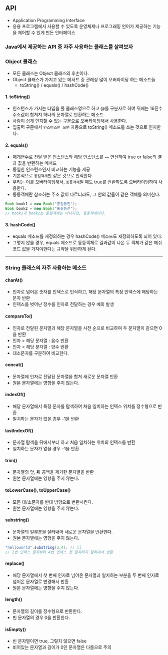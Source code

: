 ## API 
- Application Programming Interface
- 응용 프로그램에서 사용할 수 있도록 운영체제나 프로그래밍 언어가 제공하는 기능을 제어할 수 있게 만든 인터페이스

### Java에서 제공하는 API 중 자주 사용하는 클래스를 살펴보자

### Object 클래스
- 모든 클래스는 Object 클래스의 후손이다.
- Object 클래스가 가지고 있는 메서드 중 관례상 많이 오버라이딩 하는 메소드들
  - toString() / equals() / hashCode()

#### 1. toString() 
- 인스턴스가 가지는 타입을 풀 클래스명으로 하고 @를 구분자로 하여 뒤에는 16진수 주소값이 합쳐져 하나의 문자열로 반환하는 메소드.
- 사람이 쉽게 인지할 수 있는 구문으로 오버라이딩해서 사용한다. 
- 입출력 구문에서 `인스턴스만 쓰면` 자동으로 toString() 메소드를 쓰는 것으로 인지한다. 

#### 2. equals()
- 매개변수로 전달 받은 인스턴스와 해당 인스턴스를 `==` 연산하여 true or false의 결과 값을 반환하는 메서드
- 동일한 인스턴스인지 비교하는 기능을 제공
- 기본적으로 `동일객체`만 같은 것으로 인식한다. 
- 우리는 이를 오버라이딩해서, `동등객체`일 때도 true를 반환하도록 오버라이딩하여 사용한다. 
- 동등객체란 참조하는 주소 값이 다르더라도, 그 안의 값들이 같은 객체를 의미한다. 
```java
Book book1 = new Book("홍길동전");
Book book2 = new Book("홍길동전");
// book1과 book2는 동일객체는 아니지만, 동등객체이다.
```

#### 3. hashCode()
- equals 메소드를 재정의하는 경우 hashCode() 메소드도 재정의하도록 되어 있다.
- 그렇지 않을 경우, equals 메소드로 동등객체로 결과값이 나온 두 객체가 같은 해쉬코드 값을 가져야한다는 규약을 위반하게 된다.

---

### String 클래스의 자주 사용하는 메소드
#### charAt()
- 인자로 넘어온 숫자를 인덱스로 인식하고, 해당 문자열의 특정 인덱스에 해당하는 문자 반환
- 인덱스를 벗어난 정수를 인자로 전달하는 경우 예외 발생

#### compareTo()
- 인자로 전달된 문자열과 해당 문자열을 사전 순으로 비교하여 두 문자열이 같으면 0을 반환
- 인자 > 해당 문자열 : 음수 반환
- 인자 < 해당 문자열 : 양수 반환 
- 대소문자를 구분하여 비교한다.

#### concat()
- 문자열에 인자로 전달된 문자열을 합쳐 새로운 문자열 반환
- 원본 문자열에는 영향을 주지 않는다.

#### indexOf()
- 해당 문자열에서 특정 문자를 탐색하여 처음 일치하는 인덱스 위치를 정수형으로 반환
- 일치하는 문자가 없을 경우 -1을 반환

#### lastIndexOf()
- 문자열 탐색을 뒤에서부터 하고 처음 일치하는 위치의 인덱스를 반환
- 일치하는 문자가 없을 경우 -1을 반환

#### trim()
- 문자열의 앞, 뒤 공백을 제거한 문자열을 반환
- 원본 문자열에는 영향을 주지 않는다.

#### toLowerCase(), toUpperCase()
- 모든 대/소문자를 반대 방향으로 변환시킨다.
- 원본 문자열에는 영향을 주지 않는다.

#### substring()
- 문자열의 일부분을 잘라내어 새로운 문자열을 반환한다.
- 원본 문자열에는 영향을 주지 않는다.
```java
"helloworld".substring(2,4); // ll
// 2번 인덱스 문자부터 4번 인덱스 전 문자까지 잘라내서 반환
```

#### replace()
- 해당 문자열에서 첫 번째 인자로 넘어온 문자열과 일치하는 부분을 두 번째 인자로 넘어온 문자열로 변경해서 반환
- 원본 문자열에는 영향을 주지 않는다.

#### length()
- 문자열의 길이를 정수형으로 반환한다.
- 빈 문자열의 경우 0을 반환한다.

#### isEmpty()
- 빈 문자열이면 true, 그렇지 않으면 false
- 비어있는 문자열과 길이가 0인 문자열은 다름으로 주의


